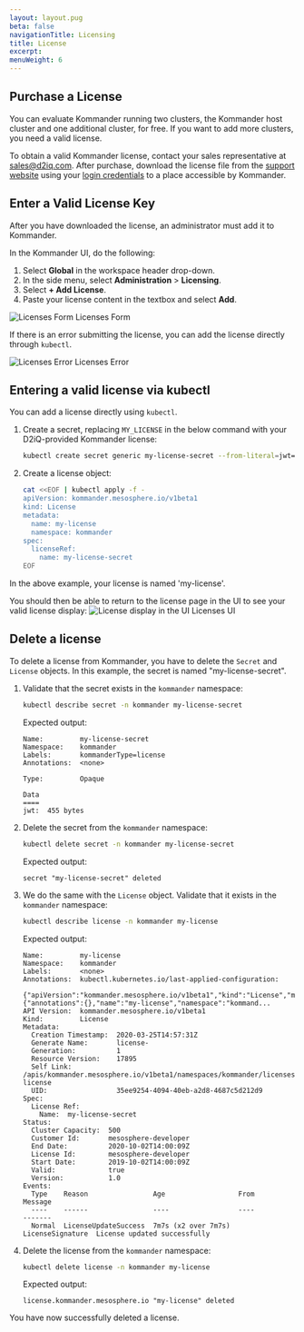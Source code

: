 ```yaml
---
layout: layout.pug
beta: false
navigationTitle: Licensing
title: License
excerpt:
menuWeight: 6
---
```


## Purchase a License

You can evaluate Kommander running two clusters, the Kommander host cluster and one additional cluster, for free. If you want to add more clusters, you need a valid license.

To obtain a valid Kommander license, contact your sales representative at <sales@d2iq.com>. After purchase, download the license file from the [support website][support-downloads] using your [login credentials][support-creds] to a place accessible by Kommander.

## Enter a Valid License Key

After you have downloaded the license, an administrator must add it to Kommander.

In the Kommander UI, do the following:

1. Select **Global** in the workspace header drop-down.
1. In the side menu, select **Administration** > **Licensing**.
1. Select **+ Add License**.
1. Paste your license content in the textbox and select **Add**.

![Licenses Form](/dkp/kommander/1.4/img/Licenses-form.png)
Licenses Form

If there is an error submitting the license, you can add the license directly through `kubectl`.

![Licenses Error](/dkp/kommander/1.4/img/Licenses-error.png)
Licenses Error

## Entering a valid license via kubectl

You can add a license directly using `kubectl`.

1. Create a secret, replacing `MY_LICENSE` in the below command with your D2iQ-provided Kommander license:

   ```bash
   kubectl create secret generic my-license-secret --from-literal=jwt=MY_LICENSE -n kommander
   ```

1. Create a license object:

   ```bash
   cat <<EOF | kubectl apply -f -
   apiVersion: kommander.mesosphere.io/v1beta1
   kind: License
   metadata:
     name: my-license
     namespace: kommander
   spec:
     licenseRef:
       name: my-license-secret
   EOF
   ```

In the above example, your license is named 'my-license'.

You should then be able to return to the license page in the UI to see your valid license display:
![License display in the UI](/dkp/kommander/1.4/img/license-ui-display.png)
Licenses UI

## Delete a license

To delete a license from Kommander, you have to delete the `Secret` and `License` objects. In this example, the secret is named "my-license-secret".

1. Validate that the secret exists in the `kommander` namespace:

   ```bash
   kubectl describe secret -n kommander my-license-secret
   ```

   Expected output:

   ```
   Name:         my-license-secret
   Namespace:    kommander
   Labels:       kommanderType=license
   Annotations:  <none>
   
   Type:         Opaque
   
   Data
   ====
   jwt:  455 bytes
   ```

1. Delete the secret from the `kommander` namespace:

   ```bash
   kubectl delete secret -n kommander my-license-secret
   ```

   Expected output:

   ```
   secret "my-license-secret" deleted
   ```

1. We do the same with the `License` object. Validate that it exists in the `kommander` namespace:

   ```bash
   kubectl describe license -n kommander my-license
   ```

   Expected output:

   ```
   Name:         my-license
   Namespace:    kommander
   Labels:       <none>
   Annotations:  kubectl.kubernetes.io/last-applied-configuration:
                   {"apiVersion":"kommander.mesosphere.io/v1beta1","kind":"License","metadata":{"annotations":{},"name":"my-license","namespace":"kommand...
   API Version:  kommander.mesosphere.io/v1beta1
   Kind:         License
   Metadata:
     Creation Timestamp:  2020-03-25T14:57:31Z
     Generate Name:       license-
     Generation:          1
     Resource Version:    17895
     Self Link:           /apis/kommander.mesosphere.io/v1beta1/namespaces/kommander/licenses/my-license
     UID:                 35ee9254-4094-40eb-a2d8-4687c5d212d9
   Spec:
     License Ref:
       Name:  my-license-secret
   Status:
     Cluster Capacity:  500
     Customer Id:       mesosphere-developer
     End Date:          2020-10-02T14:00:09Z
     License Id:        mesosphere-developer
     Start Date:        2019-10-02T14:00:09Z
     Valid:             true
     Version:           1.0
   Events:
     Type    Reason                Age                  From              Message
     ----    ------                ----                 ----              -------
     Normal  LicenseUpdateSuccess  7m7s (x2 over 7m7s)  LicenseSignature  License updated successfully
   ```

1. Delete the license from the `kommander` namespace:

   ```bash
   kubectl delete license -n kommander my-license
   ```

   Expected output:

   ```
   license.kommander.mesosphere.io "my-license" deleted
   ```

You have now successfully deleted a license.

[support-downloads]: https://support.d2iq.com/hc/en-us/articles/4409215222932-Product-Downloads
[support-creds]: https://support.d2iq.com/hc/en-us/
